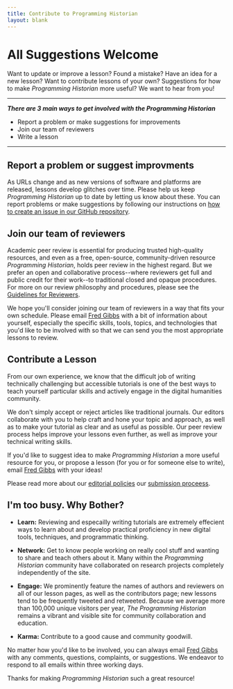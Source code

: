 ```yaml
---
title: Contribute to Programming Historian
layout: blank
---
```


# All Suggestions Welcome
Want to update or improve a lesson? Found a mistake? Have an idea for a new lesson? Want to contribute lessons of your own? Suggestions for how to make _Programming Historian_ more useful? We want to hear from you!

-----

***There are 3 main ways to get involved with the _Programming Historian_***

- Report a problem or make suggestions for improvements
- Join our team of reviewers
- Write a lesson 


-----


## Report a problem or suggest improvments
As URLs change and as new versions of software and platforms are released, lessons develop glitches over time. Please help us keep _Programming Historian_ up to date by letting us know about these. You can report problems or make suggestions by following our instructions on [how to create an issue in our GitHub repository](https://github.com/programminghistorian/jekyll/wiki/Reporting-Issues).


## Join our team of reviewers
Academic peer review is essential for producing trusted high-quality resources, and even as a free, open-source, community-driven resource _Programming Historian_, holds peer review in the highest regard. But we prefer an open and collaborative process--where reviewers get full and public credit for their work--to traditional closed and opaque procedures. For more on our review philosophy and procedures, please see the [Guidelines for Reviewers](reviewers).

We hope you'll consider joining our team of reviewers in a way that fits your own schedule. Please email <a href="mailto:fwgibbs@gmail.com">Fred Gibbs</a> with a bit of information about yourself, especially the specific skills, tools, topics, and technologies that you'd like to be involved with so that we can send you the most appropriate lessons to review. 


## Contribute a Lesson
From our own experience, we know that the difficult job of writing technically challenging but accessible tutorials is one of the best ways to teach yourself particular skills and actively engage in the digital humanities community.

We don't simply accept or reject articles like traditional journals. Our editors collaborate with you to help craft and hone your topic and approach, as well as to make your tutorial as clear and as useful as possible. Our peer review process helps improve your lessons even further, as well as improve your technical writing skills.

If you'd like to suggest idea to make _Programming Historian_ a more useful resource for you, or propose a lesson (for you or for someone else to write), email <a href="mailto:fwgibbs@gmail.com">Fred Gibbs</a> with your ideas! 

Please read more about our [editorial policies](editorial-policies) our [submission proceess](submissions).


## I'm too busy. Why Bother?

- **Learn:** Reviewing and especailly writing tutorials are extremely effecient ways to learn about and develop practical proficiency in new digital tools, techniques, and programmatic thinking.

- **Network:** Get to know people working on really cool stuff and wanting to share and teach others about it. Many within the _Programming Historian_ community have collaborated on research projects completely independently of the site.

- **Engage:** We prominently feature the names of authors and reviewers on all of our lesson pages, as well as the contributors page; new lessons tend to be frequently tweeted and retweeted. Because we average more than 100,000 unique visitors per year, *The Programming Historian* remains a vibrant and visible site for community collaboration and education.

- **Karma:** Contribute to a good cause and community goodwill.


No matter how you'd like to be involved, you can always email <a href="mailto:fwgibbs@gmail.com">Fred Gibbs</a> with any comments, questions, complaints, or suggestions.  We endeavor to respond to all emails within three working days.


Thanks for making _Programming Historian_ such a great resource!
 
 [editorial-policies]: http://programminghistorian.org/editorial-policies
 [submissions]: https://github.com/programminghistorian/jekyll/wiki/submissions
 [reviewers]: http://programminghistorian.org/reviewer-guidelines